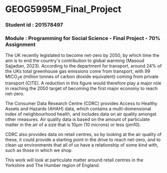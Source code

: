 # GEOG5995M_Final_Project
### Student id : 201578497
### Module     : Programming for Social Science - Final Project - 70% Assignment

The UK recently legislated to become net-zero by 2050, by which time the aim is to end the country's contribution to global warming (Masoud Sajjadian, 2023). According to the department for transport, around 24% of the UKs total greenhouse gas emissions come from transport, with 99 MtCO$_{2}$e (million tonnes of carbon dioxide equivalent) coming from private transport (CITE). A reduction in this figure would therefore play a major role in reaching the 2050 target of becoming the first major economy to reach net-zero.

The Consumer Data Research Centre (CDRC) provides Access to Healthy Assets and Hazards (AHAH) data, which contains a multi-domensional index of neiighbourhood health, and includes data on air quality amongst other measures. Air quality data is based on the amount of particulate matter in the air of a size that is 10µm (10 microns) or less (pm10).

CDRC also provides data on retail centres, so by looking at the air quality of these, it could provide a starting point in the drive to reach net-zero, and to clean up environments that all of us have a relationship of some kind with, such as those in which we shop.

This work will look at particulate matter around retail centres in the Yorkshire and The Humber region of England.